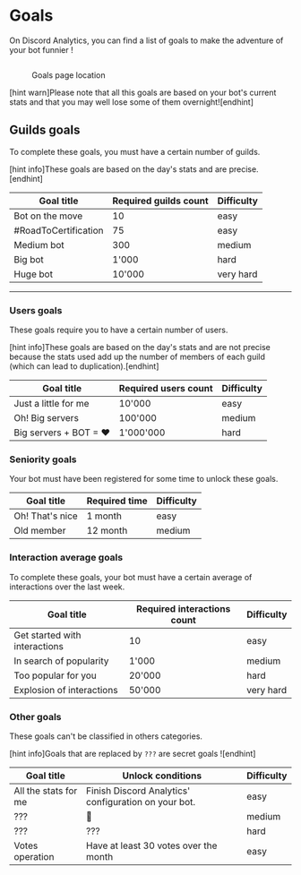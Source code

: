 # Goals

On Discord Analytics, you can find a list of goals to make the adventure of your bot funnier !

<figure><img src="../.gitbook/assets/goals_list.png" alt=""><figcaption><p>Goals page location</p></figcaption></figure>

[hint warn]Please note that all this goals are based on your bot's current stats and that you may well lose some of them overnight![endhint]

## Guilds goals

To complete these goals, you must have a certain number of guilds.

[hint info]These goals are based on the day's stats and are precise.[endhint]

| Goal title           | Required guilds count | Difficulty |
| -------------------- | --------------------- | ---------- |
| Bot on the move      | 10                    | easy       |
| #RoadToCertification | 75                    | easy       |
| Medium bot           | 300                   | medium     |
| Big bot              | 1'000                 | hard       |
| Huge bot             | 10'000                | very hard  |

***

### Users goals

These goals require you to have a certain number of users.

[hint info]These goals are based on the day's stats and are not precise because the stats used add up the number of members of each guild (which can lead to duplication).[endhint]

| Goal title             | Required users count | Difficulty |
|------------------------|----------------------|------------|
| Just a little for me   | 10'000               | easy       |
| Oh! Big servers        | 100'000              | medium     |
| Big servers + BOT = ♥  | 1'000'000            | hard       |

### Seniority goals

Your bot must have been registered for some time to unlock these goals.

| Goal title      | Required time | Difficulty |
| --------------- | ------------- | ---------- |
| Oh! That's nice | 1 month       | easy       |
| Old member      | 12 month      | medium     |

### Interaction average goals

To complete these goals, your bot must have a certain average of interactions over the last week.

| Goal title                    | Required interactions count | Difficulty |
| ----------------------------- | --------------------------- | ---------- |
| Get started with interactions | 10                          | easy       |
| In search of popularity       | 1'000                       | medium     |
| Too popular for you           | 20'000                      | hard       |
| Explosion of interactions     | 50'000                      | very hard  |

### Other goals

These goals can't be classified in others categories.

[hint info]Goals that are replaced by `???` are secret goals ![endhint]

| Goal title            | Unlock conditions                                    | Difficulty |
| --------------------- | ---------------------------------------------------- | ---------- |
| All the stats for me  | Finish Discord Analytics' configuration on your bot. | easy       |
| ???                   | 🥖                                                   | medium     |
| ???                   | ???                                                  | hard       |
| Votes operation       | Have at least 30 votes over the month                | easy       |
